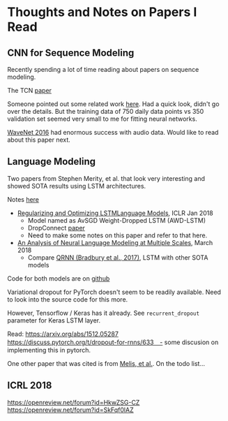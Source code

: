 # Thoughts and Notes on Papers I Read


## CNN for Sequence Modeling

Recently spending a lot of time reading about papers on sequence modeling.

The TCN [paper](https://openreview.net/forum?id=rk8wKk-R-)

Someone pointed out some related work [here](https://arxiv.org/abs/1703.04691).
Had a quick look, didn't go over the details. But the training data of 750
daily data points vs 350 validation set seemed very small to me for fitting
neural networks.

[WaveNet 2016](https://deepmind.com/blog/wavenet-generative-model-raw-audio/)
had enormous success with audio data. Would like to read about this paper next.


## Language Modeling

Two papers from Stephen Merity, et al. that look very interesting and showed
SOTA results using LSTM architectures.

Notes [here](./papers.ipynb#awd_lstm)

* [Regularizing and Optimizing LSTMLanguage Models](https://openreview.net/forum?id=SyyGPP0TZ), ICLR Jan 2018
    * Model named as AvSGD Weight-Dropped LSTM (AWD-LSTM)
    * DropConnect [paper](https://cs.nyu.edu/~wanli/dropc/dropc.pdf)
    * Need to make some notes on this paper and refer to that here.
* [An Analysis of Neural Language Modeling at Multiple Scales](https://arxiv.org/abs/1803.08240), March 2018
    * Compare [QRNN (Bradbury et al., 2017)](https://openreview.net/forum?id=H1zJ-v5xl), LSTM with other SOTA models

Code for both models are on [github](https://github.com/salesforce/awd-lstm-lm)

Variational dropout for PyTorch doesn't seem to be readily available. Need to
look into the source code for this more.

However, Tensorflow / Keras has it already. See `recurrent_dropout` parameter
for Keras LSTM layer.

Read: https://arxiv.org/abs/1512.05287
https://discuss.pytorch.org/t/dropout-for-rnns/633　- some discusion on implementing this in pytorch.


One other paper that was cited is from [Melis, et al.](https://openreview.net/forum?id=ByJHuTgA-). On the todo list...

## ICRL 2018

https://openreview.net/forum?id=HkwZSG-CZ
https://openreview.net/forum?id=SkFqf0lAZ
